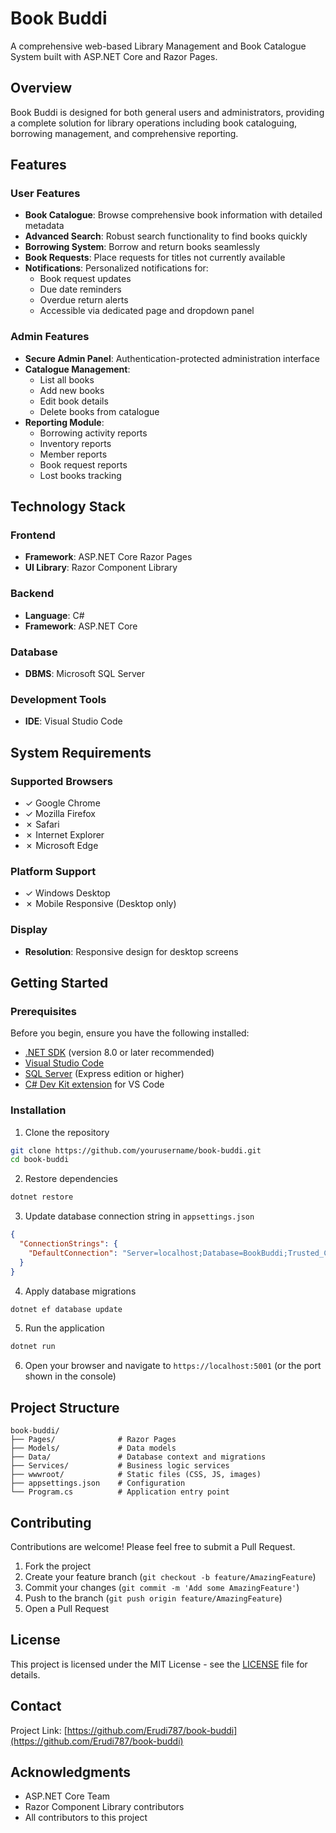 # Book Buddi

A comprehensive web-based Library Management and Book Catalogue System built with ASP.NET Core and Razor Pages.

## Overview

Book Buddi is designed for both general users and administrators, providing a complete solution for library operations including book cataloguing, borrowing management, and comprehensive reporting.

## Features

### User Features
- **Book Catalogue**: Browse comprehensive book information with detailed metadata
- **Advanced Search**: Robust search functionality to find books quickly
- **Borrowing System**: Borrow and return books seamlessly
- **Book Requests**: Place requests for titles not currently available
- **Notifications**: Personalized notifications for:
  - Book request updates
  - Due date reminders
  - Overdue return alerts
  - Accessible via dedicated page and dropdown panel

### Admin Features
- **Secure Admin Panel**: Authentication-protected administration interface
- **Catalogue Management**:
  - List all books
  - Add new books
  - Edit book details
  - Delete books from catalogue
- **Reporting Module**:
  - Borrowing activity reports
  - Inventory reports
  - Member reports
  - Book request reports
  - Lost books tracking

## Technology Stack

### Frontend
- **Framework**: ASP.NET Core Razor Pages
- **UI Library**: Razor Component Library

### Backend
- **Language**: C#
- **Framework**: ASP.NET Core

### Database
- **DBMS**: Microsoft SQL Server

### Development Tools
- **IDE**: Visual Studio Code

## System Requirements

### Supported Browsers
- ✓ Google Chrome
- ✓ Mozilla Firefox
- ✗ Safari
- ✗ Internet Explorer
- ✗ Microsoft Edge

### Platform Support
- ✓ Windows Desktop
- ✗ Mobile Responsive (Desktop only)

### Display
- **Resolution**: Responsive design for desktop screens

## Getting Started

### Prerequisites

Before you begin, ensure you have the following installed:
- [.NET SDK](https://dotnet.microsoft.com/download) (version 8.0 or later recommended)
- [Visual Studio Code](https://code.visualstudio.com/)
- [SQL Server](https://www.microsoft.com/en-us/sql-server/sql-server-downloads) (Express edition or higher)
- [C# Dev Kit extension](https://marketplace.visualstudio.com/items?itemName=ms-dotnettools.csdevkit) for VS Code

### Installation

1. Clone the repository
```bash
git clone https://github.com/yourusername/book-buddi.git
cd book-buddi
```

2. Restore dependencies
```bash
dotnet restore
```

3. Update database connection string in `appsettings.json`
```json
{
  "ConnectionStrings": {
    "DefaultConnection": "Server=localhost;Database=BookBuddi;Trusted_Connection=True;TrustServerCertificate=True"
  }
}
```

4. Apply database migrations
```bash
dotnet ef database update
```

5. Run the application
```bash
dotnet run
```

6. Open your browser and navigate to `https://localhost:5001` (or the port shown in the console)

## Project Structure

```
book-buddi/
├── Pages/              # Razor Pages
├── Models/             # Data models
├── Data/               # Database context and migrations
├── Services/           # Business logic services
├── wwwroot/            # Static files (CSS, JS, images)
├── appsettings.json    # Configuration
└── Program.cs          # Application entry point
```

## Contributing

Contributions are welcome! Please feel free to submit a Pull Request.

1. Fork the project
2. Create your feature branch (`git checkout -b feature/AmazingFeature`)
3. Commit your changes (`git commit -m 'Add some AmazingFeature'`)
4. Push to the branch (`git push origin feature/AmazingFeature`)
5. Open a Pull Request

## License

This project is licensed under the MIT License - see the [LICENSE](LICENSE) file for details.

## Contact

Project Link: [https://github.com/Erudi787/book-buddi](https://github.com/Erudi787/book-buddi)

## Acknowledgments

- ASP.NET Core Team
- Razor Component Library contributors
- All contributors to this project

